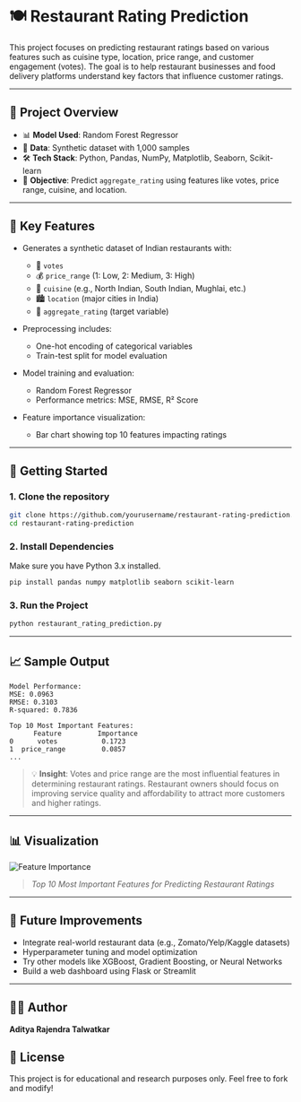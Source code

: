 # 🍽️ Restaurant Rating Prediction

This project focuses on predicting restaurant ratings based on various features such as cuisine type, location, price range, and customer engagement (votes). The goal is to help restaurant businesses and food delivery platforms understand key factors that influence customer ratings.

---

## 📌 Project Overview

- 📊 **Model Used**: Random Forest Regressor  
- 🧪 **Data**: Synthetic dataset with 1,000 samples  
- 🛠️ **Tech Stack**: Python, Pandas, NumPy, Matplotlib, Seaborn, Scikit-learn  
- 🎯 **Objective**: Predict `aggregate_rating` using features like votes, price range, cuisine, and location.

---

## 🧠 Key Features

- Generates a synthetic dataset of Indian restaurants with:
  - 🎫 `votes`
  - 💰 `price_range` (1: Low, 2: Medium, 3: High)
  - 🍱 `cuisine` (e.g., North Indian, South Indian, Mughlai, etc.)
  - 🏙️ `location` (major cities in India)
  - 🌟 `aggregate_rating` (target variable)

- Preprocessing includes:
  - One-hot encoding of categorical variables
  - Train-test split for model evaluation

- Model training and evaluation:
  - Random Forest Regressor
  - Performance metrics: MSE, RMSE, R² Score

- Feature importance visualization:
  - Bar chart showing top 10 features impacting ratings

---

## 🚀 Getting Started

### 1. Clone the repository
```bash
git clone https://github.com/yourusername/restaurant-rating-prediction.git
cd restaurant-rating-prediction
```

### 2. Install Dependencies
Make sure you have Python 3.x installed.

```bash
pip install pandas numpy matplotlib seaborn scikit-learn
```

### 3. Run the Project
```bash
python restaurant_rating_prediction.py
```

---

## 📈 Sample Output

```
Model Performance:
MSE: 0.0963
RMSE: 0.3103
R-squared: 0.7836

Top 10 Most Important Features:
      Feature         Importance
0      votes           0.1723
1  price_range         0.0857
...
```

> 💡 **Insight**: Votes and price range are the most influential features in determining restaurant ratings. Restaurant owners should focus on improving service quality and affordability to attract more customers and higher ratings.

---

## 📊 Visualization

![Feature Importance](https://your-screenshot-url-if-any.png)  
> *Top 10 Most Important Features for Predicting Restaurant Ratings*

---

## 🤖 Future Improvements

- Integrate real-world restaurant data (e.g., Zomato/Yelp/Kaggle datasets)
- Hyperparameter tuning and model optimization
- Try other models like XGBoost, Gradient Boosting, or Neural Networks
- Build a web dashboard using Flask or Streamlit

---

## 👨‍💻 Author

**Aditya Rajendra Talwatkar**  


## 📜 License

This project is for educational and research purposes only. Feel free to fork and modify!

